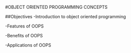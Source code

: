 #OBJECT ORIENTED PROGRAMMING CONCEPTS

##Objectives
 -Introduction to object oriented programming
 
 -Features of OOPS
 
 -Benefits of OOPS
 
 -Applications of OOPS
